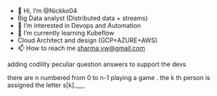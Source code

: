 - 👋 Hi, I’m @Nickko04
- Big Data analyst (Distributed data + streams)
- 👀 I’m interested in Devops and Automation
- 🌱 I’m currently learning Kubeflow
- Cloud Architect and design (GCP+AZURE+AWS)
- 📫 How to reach me sharma.vw@gmail.com

<!---
Nickko04/Nickko04 is a ✨ special ✨ repository because its `README.md` (this file) appears on your GitHub profile.
You can click the Preview link to take a look at your changes.
--->

adding codility peculiar question answers to support the devs

there are n numbered from 0 to n-1 playing a game . the k th person is assigned the letter s[k].,,,,,
